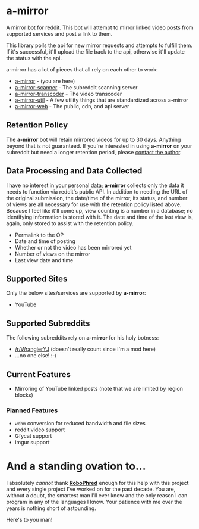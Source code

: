 # a-mirror
A mirror bot for reddit. This bot will attempt to mirror linked video posts from supported services and post a link to them.

This library polls the api for new mirror requests and attempts to fulfill them. If it's successful, it'll upload the file back to the api, otherwise it'll update the status with the api.

a-mirror has a lot of pieces that all rely on each other to work:

* [a-mirror](https://github.com/kyleratti/a-mirror/) - (you are here)
* [a-mirror-scanner](https://github.com/kyleratti/a-mirror/) - The subreddit scanning server
* [a-mirror-transcoder](https://github.com/kyleratti/a-mirror/transcoder/) - The video transcoder
* [a-mirror-util](https://github.com/kyleratti/a-mirror/) - A few utility things that are standardized across a-mirror
* [a-mirror-web](https://github.com/kyleratti/a-mirror-web/) - The public, cdn, and api server

## Retention Policy
The **a-mirror** bot will retain mirrored videos for up to 30 days. Anything beyond that is not guaranteed. If you're interested in using **a-mirror** on your subreddit but need a longer retention period, please [contact the author](https://reddit.com/message/compose/?to=Clutch_22&subject=a-mirror-bot%20retention%20period).

## Data Processing and Data Collected
I have no interest in your personal data; **a-mirror** collects only the data it needs to function via reddit's public API. In addition to needing the URL of the original submission, the date/time of the mirror, its status, and number of views are all necessary for use with the retention policy listed above. Because I feel like it'll come up, view counting is a number in a database; no identifying information is stored with it. The date and time of the last view is, again, only stored to assist with the retention policy.

* Permalink to the OP
* Date and time of posting
* Whether or not the video has been mirrored yet
* Number of views on the mirror
* Last view date and time

## Supported Sites
Only the below sites/services are supported by **a-mirror**:

* YouTube

## Supported Subreddits
The following subreddits rely on **a-mirror** for his holy botness:

* [/r/WranglerYJ](https://reddit.com/r/WranglerYJ) (doesn't really count since I'm a mod here)
* ...no one else! :-(

## Current Features
* Mirroring of YouTube linked posts (note that we are limited by region blocks)

### Planned Features
* `webm` conversion for reduced bandwidth and file sizes
* reddit video support
* Gfycat support
* imgur support

# And a standing ovation to...
I absolutely *cannot* thank **[RoboPhred](https://github.com/robophred)** enough for this help with this project and every single project I've worked on for the past decade. You are, without a doubt, the smartest man I'll ever know and the only reason I can program in any of the languages I know. Your patience with me over the years is nothing short of astounding.

Here's to you man!
